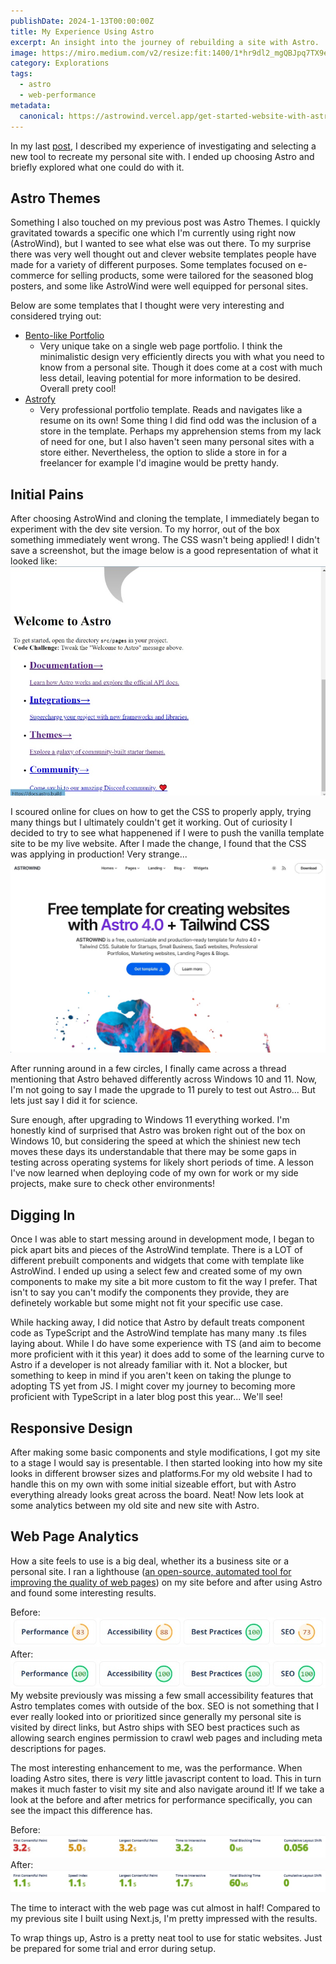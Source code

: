 ```yaml
---
publishDate: 2024-1-13T00:00:00Z
title: My Experience Using Astro
excerpt: An insight into the journey of rebuilding a site with Astro.
image: https://miro.medium.com/v2/resize:fit:1400/1*hr9dl2_mgQBJpq7TX9e4jw.jpeg
category: Explorations
tags:
  - astro
  - web-performance
metadata:
  canonical: https://astrowind.vercel.app/get-started-website-with-astro-tailwind-css
---
```


In my last [post](https://bobtabrizi.com/testblogpost), I described my experience of investigating and selecting a new tool to recreate my personal site with. I ended up choosing Astro and briefly explored what one could do with it.

## Astro Themes

Something I also touched on my previous post was Astro Themes. I quickly gravitated towards a specific one which I'm currently using right now (AstroWind), but I wanted to see what else was out there. To my surprise there was very well thought out and clever website templates people have made for a variety of different purposes. Some templates focused on e-commerce for selling products, some were tailored for the seasoned blog posters, and some like AstroWind were well equipped for personal sites.

Below are some templates that I thought were very interesting and considered trying out:

- [Bento-like Portfolio](https://astro.build/themes/details/grid-portfolio/)
  - Very unique take on a single web page portfolio. I think the minimalistic design very efficiently directs you with what you need to know from a personal site. Though it does come at a cost with much less detail, leaving potential for more information to be desired. Overall prety cool!
- [Astrofy](https://astro.build/themes/details/astrofy/)
  - Very professional portfolio template. Reads and navigates like a resume on its own! Some thing I did find odd was the inclusion of a store in the template. Perhaps my apprehension stems from my lack of need for one, but I also haven't seen many personal sites with a store either. Nevertheless, the option to slide a store in for a freelancer for example I'd imagine would be pretty handy.

## Initial Pains

After choosing AstroWind and cloning the template, I immediately began to experiment with the dev site version. To my horror, out of the box something immediately went wrong. The CSS wasn't being applied! I didn't save a screenshot, but the image below is a good representation of what it looked like:
![AstroInDev](../../../src/assets/images/NoCSSAstro.jpg)

I scoured online for clues on how to get the CSS to properly apply, trying many things but I ultimately couldn't get it working. Out of curiosity I decided to try to see what happenened if I were to push the vanilla template site to be my live website. After I made the change, I found that the CSS was applying in production! Very strange...
![AstroInProduction](../../../src/assets/images/AstroProduction.jpg)

After running around in a few circles, I finally came across a thread mentioning that Astro behaved differently across Windows 10 and 11. Now, I'm not going to say I made the upgrade to 11 purely to test out Astro... But lets just say I did it for science.

Sure enough, after upgrading to Windows 11 everything worked. I'm honestly kind of surprised that Astro was broken right out of the box on Windows 10, but considering the speed at which the shiniest new tech moves these days its understandable that there may be some gaps in testing across operating systems for likely short periods of time. A lesson I've now learned when deploying code of my own for work or my side projects, make sure to check other environments!

## Digging In

Once I was able to start messing around in development mode, I began to pick apart bits and pieces of the AstroWind template. There is a LOT of different prebuilt components and widgets that come with template like AstroWind. I ended up using a select few and created some of my own components to make my site a bit more custom to fit the way I prefer. That isn't to say you can't modify the components they provide, they are definetely workable but some might not fit your specific use case.

While hacking away, I did notice that Astro by default treats component code as TypeScript and the AstroWind template has many many .ts files laying about. While I do have some experience with TS (and aim to become more proficient with it this year) it does add to some of the learning curve to Astro if a developer is not already familiar with it. Not a blocker, but something to keep in mind if you aren't keen on taking the plunge to adopting TS yet from JS. I might cover my journey to becoming more proficient with TypeScript in a later blog post this year... We'll see!

## Responsive Design

After making some basic components and style modifications, I got my site to a stage I would say is presentable. I then started looking into how my site looks in different browser sizes and platforms.For my old website I had to handle this on my own with some initial sizeable effort, but with Astro everything already looks great across the board. Neat! Now lets look at some analytics between my old site and new site with Astro.

## Web Page Analytics

How a site feels to use is a big deal, whether its a business site or a personal site. I ran a lighthouse ([an open-source, automated tool for improving the quality of web pages](https://lighthouse-metrics.com)) on my site before and after using Astro and found some interesting results.

Before:
![LightHouseBefore](../../../src/assets/images/LighthouseBefore.jpg)
After:
![LightHouseAfter](../../../src/assets/images/LighthouseAfter.jpg)
My website previously was missing a few small accessibility features that Astro templates comes with outside of the box. SEO is not something that I ever really looked into or prioritized since generally my personal site is visited by direct links, but Astro ships with SEO best practices such as allowing search engines permission to crawl web pages and including meta descriptions for pages.

The most interesting enhancement to me, was the performance. When loading Astro sites, there is _very_ little javascript content to load. This in turn makes it much faster to visit my site and also navigate around it! If we take a look at the before and after metrics for performance specifically, you can see the impact this difference has.

Before:
![PerformanceBefore](../../../src/assets/images/SitePerformanceBefore.jpg)
After:
![PerformanceAfter](../../../src/assets/images/SitePerformanceAfter.jpg)

The time to interact with the web page was cut almost in half! Compared to my previous site I built using Next.js, I'm pretty impressed with the results.

To wrap things up, Astro is a pretty neat tool to use for static websites. Just be prepared for some trial and error during setup.
